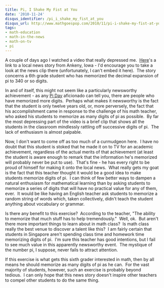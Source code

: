 ```yaml
---
title: Pi, I Shake My Fist at You
date: '2010-11-24'
disqus_identifier: /pi_i_shake_my_fist_at_you
disqus_url: http://www.mathgoespop.com/2010/11/pi-i-shake-my-fist-at-you.html
tags:
- math-education
- math-in-the-news
- math-on-tv
- pi
---
```


A couple of days ago I watched a video that really depressed me.  <a href="http://www.kcci.com/r/25845894/detail.html">Here</a>'s a link to a local news story from Ankeny, Iowa - I'd encourage you to take a look at the news clip there (unfortunately, I can't embed it here).  The story concerns a 6th grade student who has memorized the decimal expansion of pi to 340 or so digits.

In and of itself, this might not seem like a particularly newsworthy achievement - as any <a href="http://en.wikipedia.org/wiki/Pi_Day">Pi Day</a> aficionado can tell you, there are people who have memorized more digits.  Perhaps what makes it newsworthy is the fact that the student is only twelve years old, or, more perversely, the fact that his accomplishment came in response to the challenge of his math teacher, who asked his students to memorize as many digits of pi as possible.  By far the most depressing part of the video is a brief clip that shows all the students in the classroom mindlessly rattling off successive digits of pi.  The lack of enthusiasm is almost palpable.

Now, I don't want to come off as too much of a curmudgeon here.  I have no doubt that this student is stoked that he made it on to TV for an academic achievement, regardless of the actual merits of that achievement (at least the student is aware enough to remark that the information he's memorized will probably never be put to use).  That's fine - he has every right to be proud of himself for making it onto the local news.  What really gets my goat is the fact that this teacher thought it would be a good idea to make students memorize digits of pi.  I can think of few better ways to dampen a natural enthusiasm for mathematical learning than by asking students to memorize a series of digits that will have no practical value for any of them, ever.  It would be like having an English teacher ask students to memorize a random string of words which, taken collectively, didn't teach the student anything about vocabulary or grammar.

Is there any benefit to this exercise?  According to the teacher, "The ability to memorize that much stuff has to help tremendously."  Well, ok.  But aren't there more important things to learn about in math class?  Is math class really the best venue to discover a talent like this?  I am fairly certain that students in Singapore aren't spending class time and homework time memorizing digits of pi.  I'm sure this teacher has good intentions, but I fail to see much value in this apparently newsworthy event.  The mystique of the number pi, I suppose, never fails to attract attention.

If this exercise is what gets this sixth grader interested in math, then by all means he should memorize as many digits of pi as he can.  For the vast majority of students, however, such an exercise is probably beyond tedious.  I can only hope that this news story doesn't inspire other teachers to compel other students to do the same thing.
